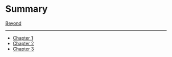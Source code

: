 # Summary

[Beyond](./title.md)

---

- [Chapter 1](./chapter_1.md)
- [Chapter 2](./chapter_2.md)
- [Chapter 3](./chapter_3.md)